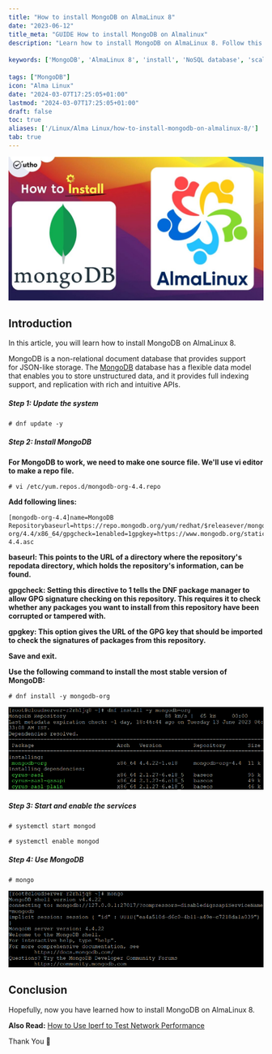 ```yaml
---
title: "How to install MongoDB on AlmaLinux 8"
date: "2023-06-12"
title_meta: "GUIDE How to install MongoDB on Almalinux"
description: "Learn how to install MongoDB on AlmaLinux 8. Follow this guide to set up MongoDB, a popular NoSQL database, on your AlmaLinux 8 system for scalable and flexible data storage."

keywords: ['MongoDB', 'AlmaLinux 8', 'install', 'NoSQL database', 'scalable data storage']

tags: ["MongoDB"]
icon: "Alma Linux"
date: "2024-03-07T17:25:05+01:00"
lastmod: "2024-03-07T17:25:05+01:00" 
draft: false
toc: true
aliases: ['/Linux/Alma Linux/how-to-install-mongodb-on-almalinux-8/']
tab: true
---
```


![How to install MongoDB on AlmaLinux 8](images/How-to-install-MongoDB-on-AlmaLinux-8-1024x576.jpg)

## Introduction

In this article, you will learn how to install MongoDB on AlmaLinux 8.

MongoDB is a non-relational document database that provides support for JSON-like storage. The [MongoDB](https://en.wikipedia.org/wiki/MongoDB) database has a flexible data model that enables you to store unstructured data, and it provides full indexing support, and replication with rich and intuitive APIs.

##### Step 1: Update the system

```
# dnf update -y

```

##### Step 2: Install MongoDB

**For MongoDB to work, we need to make one source file. We'll use vi editor to make a repo file.**

```
# vi /etc/yum.repos.d/mongodb-org-4.4.repo

```

**Add following lines:**

```
[mongodb-org-4.4]name=MongoDB Repositorybaseurl=https://repo.mongodb.org/yum/redhat/$releasever/mongodb-org/4.4/x86_64/gpgcheck=1enabled=1gpgkey=https://www.mongodb.org/static/pgp/server-4.4.asc
```

**baseurl: This points to the URL of a directory where the repository's repodata directory, which holds the repository's information, can be found.**

**gpgcheck: Setting this directive to 1 tells the DNF package manager to allow GPG signature checking on this repository. This requires it to check whether any packages you want to install from this repository have been corrupted or tampered with.**

**gpgkey: This option gives the URL of the GPG key that should be imported to check the signatures of packages from this repository.**

**Save and exit.**

**Use the following command to install the most stable version of MongoDB:**

```
# dnf install -y mongodb-org

```

![How to install MongoDB on AlmaLinux 8](images/image-1164.png)

##### Step 3: Start and enable the services

```
# systemctl start mongod

```

```
# systemctl enable mongod

```

##### Step 4: Use MongoDB

```
# mongo

```

![install MongoDB on AlmaLinux 8](images/image-1165.png)

## Conclusion

Hopefully, now you have learned how to install MongoDB on AlmaLinux 8.

**Also Read:** [How to Use Iperf to Test Network Performance](https://utho.com/docs/tutorial/how-to-use-iperf-to-test-network-performance/)

Thank You 🙂
